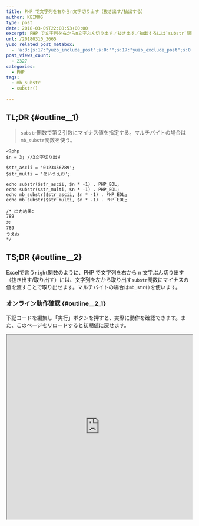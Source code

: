 ```yaml
---
title: PHP で文字列を右からn文字切り出す（抜き出す/抽出する）
author: KEINOS
type: post
date: 2018-03-09T22:08:53+00:00
excerpt: PHP で文字列を右からn文字ぶん切り出す／抜き出す／抽出するには`substr`関数で第２引数にマイナス値を指定します。マルチバイトの場合は`mb_substr`関数を使います。
url: /20180310_3665
yuzo_related_post_metabox:
  - 'a:3:{s:17:"yuzo_include_post";s:0:"";s:17:"yuzo_exclude_post";s:0:"";s:21:"yuzo_disabled_related";N;}'
post_views_count:
  - 2327
categories:
  - PHP
tags:
  - mb_substr
  - substr()

---
```

## TL;DR {#outline__1}

> `substr`関数で第２引数にマイナス値を指定する。マルチバイトの場合は`mb_substr`関数を使う。 

    <?php
    $n = 3; //3文字切り出す
    
    $str_ascii = '0123456789';
    $str_multi = 'あいうえお';
    
    echo substr($str_ascii, $n * -1) . PHP_EOL;
    echo substr($str_multi, $n * -1) . PHP_EOL;
    echo mb_substr($str_ascii, $n * -1) . PHP_EOL;
    echo mb_substr($str_multi, $n * -1) . PHP_EOL;
    
    /* 出力結果:
    789
    お
    789
    うえお
    */
    

## TS;DR {#outline__2}

Excelで言う`right`関数のように、PHP で文字列を右から n 文字ぶん切り出す（抜き出す/取り出す）には、文字列を左から取り出す`substr`関数にマイナスの値を渡すことで取り出せます。マルチバイトの場合は`mb_str()`を使います。

### オンライン動作確認 {#outline__2_1}

下記コードを編集し「実行」ボタンを押すと、実際に動作を確認できます。また、このページをリロードすると初期値に戻せます。

<div>
  <iframe src="https://paiza.io/projects/e/FqIQ75xNKnuS3zme_LmF-Q?theme=chrome" width="100%" height="500" scrolling="no" seamless="seamless"></iframe>
</div>